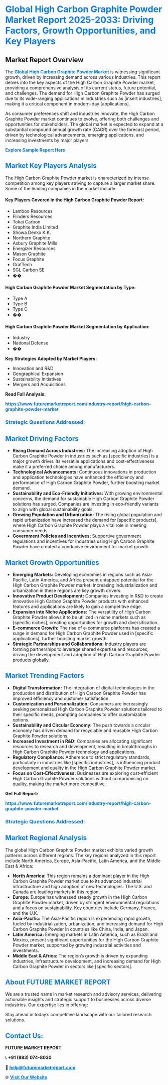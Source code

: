 <h1 style="color: #007BFF;">Global High Carbon Graphite Powder Market Report 2025-2033: Driving Factors, Growth Opportunities, and Key Players</h1>

<section id="overview">
<h2>Market Report Overview</h2>
<p>The <a href="https://www.futuremarketreport.com/industry-report/high-carbon-graphite-powder-market" style="color: #007BFF; text-decoration: none;"><strong>Global High Carbon Graphite Powder Market</strong></a> is witnessing significant growth, driven by increasing demand across various industries. This report delves into the key aspects of the High Carbon Graphite Powder market, providing a comprehensive analysis of its current status, future potential, and challenges. The demand for High Carbon Graphite Powder has surged due to its wide-ranging applications in industries such as [insert industries], making it a critical component in modern-day [applications].</p>
<p>As consumer preferences shift and industries innovate, the High Carbon Graphite Powder market continues to evolve, offering both challenges and opportunities for stakeholders. The global market is expected to expand at a substantial compound annual growth rate (CAGR) over the forecast period, driven by technological advancements, emerging applications, and increasing investments by major players.</p>
</section>

<section id="overview">
<p><a href="https://www.futuremarketreport.com/request-sample/reportId=118486" style="color: #007BFF; text-decoration: none;"><strong>Explore Sample Report Here</strong></a></p>
</section>

<section id="key-players">
<h2 style="color: #007BFF;">Market Key Players Analysis</h2>
<p>The High Carbon Graphite Powder market is characterized by intense competition among key players striving to capture a larger market share. Some of the leading companies in the market include:</p>
<h4>Key Players Covered in the High Carbon Graphite Powder Report:</h4>
<ul><li>Lamboo Resources</li><li>Flinders Resources</li><li>Tokai Carbon</li><li>Graphite India Limited</li><li>Showa Denko K.K.</li><li>Northern Graphite</li><li>Asbury Graphite Mills</li><li>Energizer Resources</li><li>Mason Graphite</li><li>Focus Graphite</li><li>GrafTech</li><li>SGL Carbon SE</li><li>��</li></ul>
<h4>High Carbon Graphite Powder Market Segmentation by Type:</h4>
<ul><li>Type A</li><li>Type B</li><li>Type C</li><li>��</li></ul>

<h4>High Carbon Graphite Powder Market Segmentation by Application:</h4>
<ul><li>Industry</li><li>National Defense</li><li>��</li></ul>
<p><strong>Key Strategies Adopted by Market Players:</strong></p>
<ul>
<li>Innovation and R&D</li>
<li>Geographical Expansion</li>
<li>Sustainability Initiatives</li>
<li>Mergers and Acquisitions</li>
</ul>
</section>

<section>
<p><strong>Read Full Analysis: </strong></p><a href="https://www.futuremarketreport.com/industry-report/high-carbon-graphite-powder-market" style="color: #007BFF; text-decoration: none;"><strong>https://www.futuremarketreport.com/industry-report/high-carbon-graphite-powder-market</strong></a>
<h3 style="color: #007BFF;">Strategic Questions Addressed:</h3>
</section>

<section id="driving-factors">
<h2 style="color: #007BFF;">Market Driving Factors</h2>
<ul>
<li><strong>Rising Demand Across Industries:</strong> The increasing adoption of High Carbon Graphite Powder in industries such as [specific industries] is a major growth driver. Its versatile applications and cost-effectiveness make it a preferred choice among manufacturers.</li>
<li><strong>Technological Advancements:</strong> Continuous innovations in production and application technologies have enhanced the efficiency and performance of High Carbon Graphite Powder, further boosting market demand.</li>
<li><strong>Sustainability and Eco-Friendly Initiatives:</strong> With growing environmental concerns, the demand for sustainable High Carbon Graphite Powder solutions has surged. Companies are investing in eco-friendly variants to align with global sustainability goals.</li>
<li><strong>Growing Population and Urbanization:</strong> The rising global population and rapid urbanization have increased the demand for [specific products], where High Carbon Graphite Powder plays a vital role in meeting consumer needs.</li>
<li><strong>Government Policies and Incentives:</strong> Supportive government regulations and incentives for industries using High Carbon Graphite Powder have created a conducive environment for market growth.</li>
</ul>
</section>

<section id="growth-opportunities">
<h2 style="color: #007BFF;">Market Growth Opportunities</h2>
<ul>
<li><strong>Emerging Markets:</strong> Developing economies in regions such as Asia-Pacific, Latin America, and Africa present untapped potential for the High Carbon Graphite Powder market. Increasing industrialization and urbanization in these regions are key growth drivers.</li>
<li><strong>Innovative Product Development:</strong> Companies investing in R&D to create innovative High Carbon Graphite Powder products with enhanced features and applications are likely to gain a competitive edge.</li>
<li><strong>Expansion into Niche Applications:</strong> The versatility of High Carbon Graphite Powder allows it to be utilized in niche markets such as [specific niches], creating opportunities for growth and diversification.</li>
<li><strong>E-commerce Growth:</strong> The rise of e-commerce platforms has created a surge in demand for High Carbon Graphite Powder used in [specific applications], further boosting market growth.</li>
<li><strong>Strategic Partnerships and Collaborations:</strong> Industry players are forming partnerships to leverage shared expertise and resources, driving the development and adoption of High Carbon Graphite Powder products globally.</li>
</ul>
</section>

<section id="trending-factors">
<h2 style="color: #007BFF;">Market Trending Factors</h2>
<ul>
<li><strong>Digital Transformation:</strong> The integration of digital technologies in the production and distribution of High Carbon Graphite Powder has improved efficiency and customer satisfaction.</li>
<li><strong>Customization and Personalization:</strong> Consumers are increasingly seeking personalized High Carbon Graphite Powder solutions tailored to their specific needs, prompting companies to offer customizable options.</li>
<li><strong>Sustainability and Circular Economy:</strong> The push towards a circular economy has driven demand for recyclable and reusable High Carbon Graphite Powder solutions.</li>
<li><strong>Increased Investment in R&D:</strong> Companies are allocating significant resources to research and development, resulting in breakthroughs in High Carbon Graphite Powder technology and applications.</li>
<li><strong>Regulatory Compliance:</strong> Adherence to strict regulatory standards, particularly in industries like [specific industries], is influencing product development and quality in the High Carbon Graphite Powder market.</li>
<li><strong>Focus on Cost-Effectiveness:</strong> Businesses are exploring cost-efficient High Carbon Graphite Powder solutions without compromising on quality, making the market more competitive.</li>
</ul>
</section>

<section>
<p><strong>Get Full Report: </strong></p><a href="https://www.futuremarketreport.com/industry-report/high-carbon-graphite-powder-market" style="color: #007BFF; text-decoration: none;"><strong>https://www.futuremarketreport.com/industry-report/high-carbon-graphite-powder-market</strong></a>
<h3 style="color: #007BFF;">Strategic Questions Addressed:</h3>
</section>


<section id="regional-analysis">
<h2 style="color: #007BFF;">Market Regional Analysis</h2>
<p>The global High Carbon Graphite Powder market exhibits varied growth patterns across different regions. The key regions analyzed in this report include North America, Europe, Asia-Pacific, Latin America, and the Middle East & Africa:</p>
<ul>
<li><strong>North America:</strong> This region remains a dominant player in the High Carbon Graphite Powder market due to its advanced industrial infrastructure and high adoption of new technologies. The U.S. and Canada are leading markets in this region.</li>
<li><strong>Europe:</strong> Europe has witnessed steady growth in the High Carbon Graphite Powder market, driven by stringent environmental regulations and a focus on sustainability. Key countries include Germany, France, and the U.K.</li>
<li><strong>Asia-Pacific:</strong> The Asia-Pacific region is experiencing rapid growth, fueled by industrialization, urbanization, and increasing demand for High Carbon Graphite Powder in countries like China, India, and Japan.</li>
<li><strong>Latin America:</strong> Emerging markets in Latin America, such as Brazil and Mexico, present significant opportunities for the High Carbon Graphite Powder market, supported by growing industrial activities and investments.</li>
<li><strong>Middle East & Africa:</strong> The region’s growth is driven by expanding industries, infrastructure development, and increasing demand for High Carbon Graphite Powder in sectors like [specific sectors].</li>
</ul>
</section>

<footer>
<h2 style="color: #007BFF;">About FUTURE MARKET REPORT</h2>
<p>We are a trusted name in market research and advisory services, delivering actionable insights and strategic support to businesses across diverse industries. Our expertise lies in offering:</p>

<p>Stay ahead in today’s competitive landscape with our tailored research solutions.</p>

<h2 style="color: #007BFF;">Contact Us:</h2>
<p><strong>FUTURE MARKET REPORT</strong></p>
<p>📞 <strong>+91 (883) 074-8030</strong></p>
<p>📧 <strong><a href="mailto:help@futuremarketreport.com" style="color: #007BFF;">help@futuremarketreport.com</a></strong></p>
<p>🌐 <strong><a href="https://www.futuremarketreport.com/" style="color: #007BFF;">Visit Our Website</a></strong></p>
</footer>